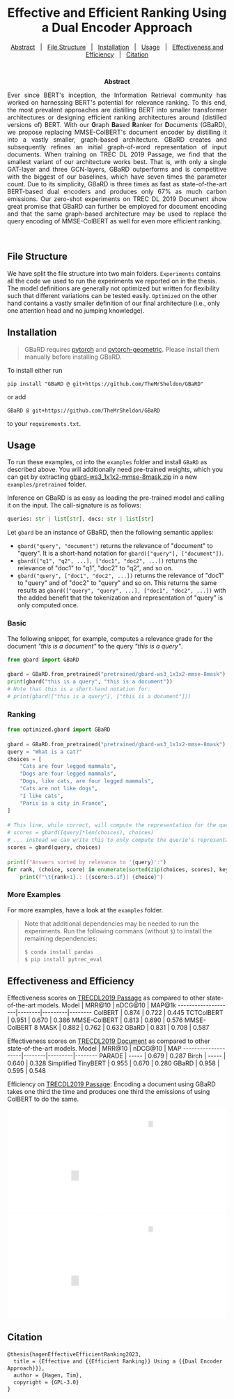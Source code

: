 <h1 align="center">
	Effective and Efficient Ranking Using a Dual Encoder Approach
</h1>

<p align="center">
  <a href="#abstract">Abstract</a> &nbsp; | &nbsp;
  <a href="#file-structure">File Structure</a> &nbsp; | &nbsp;
  <a href="#installation">Installation</a> &nbsp; | &nbsp;
  <a href="#usage">Usage</a> &nbsp; | &nbsp;
  <a href="#effectiveness-and-efficiency">Effectiveness and Efficiency</a> &nbsp; | &nbsp;
  <a href="#citation">Citation</a>
</p>

<br/>
<p align="center" id="abstract">
	<b>Abstract</b>
</p>
<center>
	<p align="justify" style="max-width: 20cm;">
		Ever since BERT's inception, the Information Retrieval community has worked on harnessing BERT's potential for
		relevance ranking. To this end, the most prevalent approaches are distilling BERT into smaller transformer
		architectures or designing efficient ranking architectures around (distilled versions of) BERT. With our
		<b>G</b>raph <b>Ba</b>sed <b>R</b>anker for <b>D</b>ocuments (GBaRD), we propose replacing MMSE-ColBERT's
		document encoder by distilling it into a vastly smaller, graph-based architecture. GBaRD creates and
		subsequently refines an initial graph-of-word representation of input documents. When training on TREC DL 2019
		Passage, we find that the smallest variant of our architecture works best. That is, with only a single GAT-layer
		and three GCN-layers, GBaRD outperforms and is competitive with the biggest of our baselines, which have seven
		times the parameter count. Due to its simplicity, GBaRD is three times as fast as state-of-the-art BERT-based
		dual encoders and produces only 67% as much carbon emissions. Our zero-shot experiments on TREC DL 2019 Document
		show great promise that GBaRD can further be employed for document encoding and that the same graph-based
		architecture may be used to replace the query encoding of MMSE-ColBERT as well for even more efficient ranking.
	</p>
</center>
<br/>


## File Structure
We have split the file structure into two main folders. `Experiments` contains all the code we used to run the
experiments we reported on in the thesis. The model definitions are generally not optimized but written for flexibility
such that different variations can be tested easily. `Optimized` on the other hand contains a vastly smaller definition
of our final architecture (i.e., only one attention head and no jumping knowledge).

## Installation

> GBaRD requires [pytorch](https://pytorch.org/) and
> [pytorch-geometric](https://pytorch-geometric.readthedocs.io/en/latest/notes/installation.html). Please install them
> manually before installing GBaRD.

To install either run

```
pip install "GBaRD @ git+https://github.com/TheMrSheldon/GBaRD"
```
or add

```
GBaRD @ git+https://github.com/TheMrSheldon/GBaRD
```
to your `requirements.txt`.

## Usage
To run these examples, `cd` into the `examples` folder and install `GBaRD` as described above. You will additionally
need pre-trained weights, which you can get by extracting [gbard-ws3_1x1x2-mmse-8mask.zip](https://github.com/TheMrSheldon/GBaRD/releases/download/test/gbard-ws3_1x1x2-mmse-8mask.zip)
in a new `examples/pretrained` folder.

Inference on GBaRD is as easy as loading the pre-trained model and calling it on the input. The call-signature is as follows:
```python
queries: str | list[str], docs: str | list[str]
```
Let `gbard` be an instance of GBaRD, then the following semantic applies:
 - `gbard("query", "document")` returns the relevance of "document" to "query". It is a short-hand notation for `gbard(["query"], ["document"])`.
 - `gbard(["q1", "q2", ...], ["doc1", "doc2", ...])` returns the relevance of "doc1" to "q1", "doc2" to "q2", and so on.
 - `gbard("query", ["doc1", "doc2", ...])` returns the relevance of "doc1" to "query" and of "doc2" to "query" and so on. This returns the same results as `gbard(["query", "query", ...], ["doc1", "doc2", ...])` with the added benefit that the tokenization and representation of "query" is only computed once.

### Basic
The following snippet, for example, computes a relevance grade for the document *"this is a document"* to the query
*"this is a query"*.

```python
from gbard import GBaRD

gbard = GBaRD.from_pretrained("pretrained/gbard-ws3_1x1x2-mmse-8mask")
print(gbard("this is a query", "this is a document"))
# Note that this is a short-hand notation for:
# print(gbard(["this is a query"], ["this is a document"]))
```

### Ranking
```python
from optimized.gbard import GBaRD

gbard = GBaRD.from_pretrained("pretrained/gbard-ws3_1x1x2-mmse-8mask")
query = "What is a cat?"
choices = [
    "Cats are four legged mammals",
    "Dogs are four legged mammals",
    "Dogs, like cats, are four legged mammals",
    "Cats are not like dogs",
    "I like cats",
    "Paris is a city in France",
]

# This line, while correct, will compute the representation for the query multiple times...
# scores = gbard([query]*len(choices), choices)
# ... instead we can write this to only compute the querie's representation once
scores = gbard(query, choices)

print(f"Answers sorted by relevance to '{query}':")
for rank, (choice, score) in enumerate(sorted(zip(choices, scores), key=lambda x: x[1], reverse=True)):
    print(f"\t{rank+1}.: [{score:5.1f}] {choice}")
```

### More Examples
For more examples, have a look at the `examples` folder.

> Note that additional dependencies may be needed to run the experiments.
> Run the following commans (without `$`) to install the remaining dependencies:
> ```sh
> $ conda install pandas
> $ pip install pytrec_eval
> ```

## Effectiveness and Efficiency

Effectiveness scores on
[TRECDL2019 Passage](https://microsoft.github.io/msmarco/TREC-Deep-Learning-2019.html#passage-ranking-dataset) as
compared to other state-of-the-art models.
Model               | MRR@10 | nDCG@10 | MAP@1k
--------------------|--------|---------|--------
ColBERT             |  0.874 |   0.722 |  0.445
TCTColBERT          |  0.951 |   0.670 |  0.386
MMSE-ColBERT        |  0.813 |   0.690 |  0.576
MMSE-ColBERT 8 MASK |  0.882 |   0.762 |  0.632
GBaRD               |  0.831 |   0.708 |  0.587

Effectiveness scores on
[TRECDL2019 Document](https://microsoft.github.io/msmarco/TREC-Deep-Learning-2019.html#document-ranking-dataset) as
compared to other state-of-the-art models.
Model               | MRR@10 | nDCG@10 |   MAP
--------------------|--------|---------|--------
PARADE              |  ----- |   0.679 | 0.287
Birch               |  ----- |   0.640 | 0.328
Simplified TinyBERT |  0.955 |   0.670 | 0.280
GBaRD               |  0.958 |   0.595 | 0.548

Efficiency on [TRECDL2019 Passage](https://microsoft.github.io/msmarco/TREC-Deep-Learning-2019.html#passage-ranking-dataset):
Encoding a document using GBaRD takes one third the time and produces one third the emissions of using ColBERT to do the same.

<p align="center">
    <img src="images/efficiency_dark.svg#gh-dark-mode-only">
    <img src="images/efficiency_dark.svg#gh-light-mode-only">
</p>


## Citation
```
@thesis{hagenEffectiveEfficientRanking2023,
  title = {Effective and {{Efficient Ranking}} Using a {{Dual Encoder Approach}}},
  author = {Hagen, Tim},
  copyright = {GPL-3.0}
}
```
